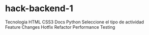 # hack-backend-1

Tecnologia
 HTML
 CSS3
 Docs
 Python
Seleccione el tipo de actividad
 Feature
 Changes
 Hotfix
 Refactor
 Performance
 Testing
